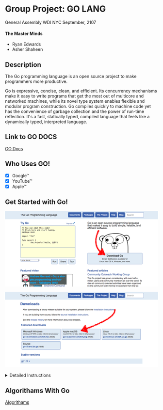 # Group Project: GO LANG

General Assembly WDI NYC
September, 2107

#### The Master Minds
- Ryan Edwards
- Asher Shaheen

## Description 
The Go programming language is an open source project to make programmers more productive.

Go is expressive, concise, clean, and efficient. Its concurrency mechanisms make it easy to write programs that get the most out of multicore and networked machines, while its novel type system enables flexible and modular program construction. Go compiles quickly to machine code yet has the convenience of garbage collection and the power of run-time reflection. It's a fast, statically typed, compiled language that feels like a dynamically typed, interpreted language.

## Link to GO DOCS
[GO Docs](https://golang.org/doc/)

## Who Uses GO!
-  [x] Google™
-  [x] YouTube™
-  [x] Apple™

## Get Started with Go!
![](https://github.com/Asher978/SWEETLIBS/blob/master/assets/instructionA.png)

![](https://github.com/Asher978/SWEETLIBS/blob/master/assets/instructionB.png)

<details>
<summary>Detailed Instructions</summary>

  *  Download the package file, open it, and follow the prompts to install the Go tools. The package installs the Go distribution to /usr/local/go.
The package should put the /usr/local/go/bin directory in your PATH environment variable. You may need to restart any open Terminal sessions for the change to take effect.

  *  Check that Go is installed correctly by setting up a workspace and building a simple program, as follows. Create your workspace directory, $HOME/go (in the same directory as your 'wdi' folder). (If you'd like to use a different directory, you will need to set the GOPATH environment variable.)
Next, make the directory 'src/hello' inside your workspace, and in that directory create a file named hello.go that looks like:

```
            package main
            import "fmt"
            func main() {
                fmt.Printf("hello, world\n")
}
```
  *  Then build it with the go tool:
```
            $ cd $HOME/go/src/hello
            $ go build
```
  *  The command above will build an executable named hello in the directory alongside your source code. Execute it to see the greeting:
```
            $ ./hello
            hello, world
```
</details>

## Algorithams With Go
[Algorithams](https://github.com/Asher978/SWEETLIBS/blob/master/algorithams.go)

